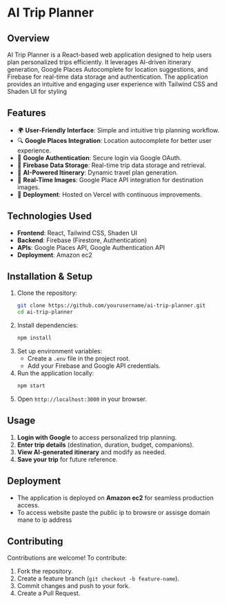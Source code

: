 # AI Trip Planner

## Overview
AI Trip Planner is a React-based web application designed to help users plan personalized trips efficiently. It leverages AI-driven itinerary generation, Google Places Autocomplete for location suggestions, and Firebase for real-time data storage and authentication. The application provides an intuitive and engaging user experience with Tailwind CSS and Shaden UI for styling

## Features
- 🌍 **User-Friendly Interface**: Simple and intuitive trip planning workflow.
- 🔍 **Google Places Integration**: Location autocomplete for better user experience.
- 🔐 **Google Authentication**: Secure login via Google OAuth.
- 💾 **Firebase Data Storage**: Real-time trip data storage and retrieval.
- 📅 **AI-Powered Itinerary**: Dynamic travel plan generation.
- 📸 **Real-Time Images**: Google Place API integration for destination images.
- 🚀 **Deployment**: Hosted on Vercel with continuous improvements.

## Technologies Used
- **Frontend**: React, Tailwind CSS, Shaden UI
- **Backend**: Firebase (Firestore, Authentication)
- **APIs**: Google Places API, Google Authentication API
- **Deployment**: Amazon ec2

## Installation & Setup
1. Clone the repository:
   ```sh
   git clone https://github.com/yourusername/ai-trip-planner.git
   cd ai-trip-planner
   ```
2. Install dependencies:
   ```sh
   npm install
   ```
3. Set up environment variables:
   - Create a `.env` file in the project root.
   - Add your Firebase and Google API credentials.
4. Run the application locally:
   ```sh
   npm start
   ```
5. Open `http://localhost:3000` in your browser.

## Usage
1. **Login with Google** to access personalized trip planning.
2. **Enter trip details** (destination, duration, budget, companions).
3. **View AI-generated itinerary** and modify as needed.
4. **Save your trip** for future reference.

## Deployment
- The application is deployed on **Amazon ec2** for seamless production access.
- To access website paste the public ip to browsre or assisge domain mane to ip address

## Contributing
Contributions are welcome! To contribute:
1. Fork the repository.
2. Create a feature branch (`git checkout -b feature-name`).
3. Commit changes and push to your fork.
4. Create a Pull Request.



